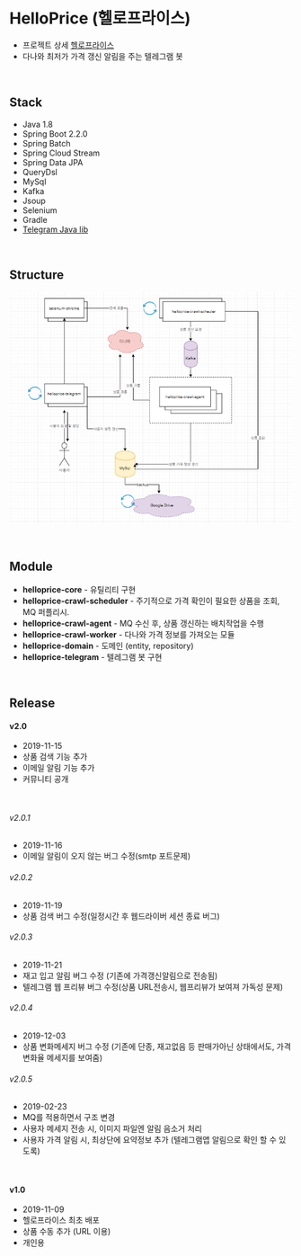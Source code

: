 # HelloPrice (헬로프라이스)

- 프로젝트 상세 [헬로프라이스](https://www.podo-dev.com/blogs/185)
- 다나와 최저가 가격 갱신 알림을 주는 텔레그램 봇

<br>

## Stack

- Java 1.8
- Spring Boot 2.2.0
- Spring Batch
- Spring Cloud Stream
- Spring Data JPA
- QueryDsl
- MySql
- Kafka
- Jsoup
- Selenium 
- Gradle
- [Telegram Java lib](https://github.com/rubenlagus/TelegramBots)

<br>

## Structure

![structure](./docs/image/helloprice-structure.png)

<br>

## Module

- **helloprice-core** - 유틸리티 구현
- **helloprice-crawl-scheduler** - 주기적으로 가격 확인이 필요한 상품을 조회, MQ 퍼플리시.
- **helloprice-crawl-agent** - MQ 수신 후, 상품 갱신하는 배치작업을 수행
- **helloprice-crawl-worker** - 다나와 가격 정보를 가져오는 모듈
- **helloprice-domain** - 도메인 (entity, repository)
- **helloprice-telegram** - 텔레그램 봇 구현



<br>

## Release

#### v2.0
* 2019-11-15
* 상품 검색 기능 추가
* 이메일 알림 기능 추가 
* 커뮤니티 공개

<br> 

###### v2.0.1
* 2019-11-16
* 이메일 알림이 오지 않는 버그 수정(smtp 포트문제)

###### v2.0.2
* 2019-11-19
* 상품 검색 버그 수정(일정시간 후 웹드라이버 세션 종료 버그)

###### v2.0.3
* 2019-11-21
*  재고 입고 알림 버그 수정 (기존에 가격갱신알림으로 전송됨)
* 텔레그램 웹 프리뷰 버그 수정(상품 URL전송시, 웹프리뷰가 보여져 가독성 문제)

###### v2.0.4
* 2019-12-03
* 상품 변화메세지 버그 수정 (기존에 단종, 재고없음 등 판매가아닌 상태에서도, 가격 변화율 메세지를 보여줌)

###### v2.0.5
* 2019-02-23
* MQ를 적용하면서 구조 변경
* 사용자 메세지 전송 시, 이미지 파일엔 알림 음소거 처리
* 사용자 가격 알림 시, 최상단에 요약정보 추가 (텔레그램앱 알림으로 확인 할 수 있도록)

<br>

#### v1.0

* 2019-11-09
* 헬로프라이스 최초 배포
* 상품 수동 추가 (URL 이용)
* 개인용

<br>
